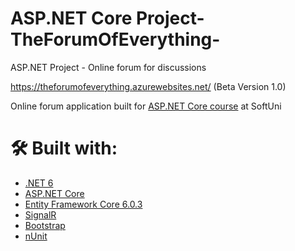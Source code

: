 # ASP.NET Core Project- TheForumOfEverything- 
ASP.NET Project - Online forum for discussions

https://theforumofeverything.azurewebsites.net/ (Beta Version 1.0)

<p>Online forum application built for <a href="https://softuni.bg/trainings/3601/asp-dot-net-core-february-2022">ASP.NET Core course</a> at SoftUni</p>

# 🛠 Built with:
* [.NET 6](https://github.com/dotnet/core)
* [ASP.NET Core](https://github.com/dotnet/aspnetcore)
* [Entity Framework Core 6.0.3](https://github.com/dotnet/efcore)
* [SignalR](https://github.com/SignalR/SignalR)
* [Bootstrap](https://github.com/twbs/bootstrap)
* [nUnit](https://github.com/nunit/nunit)
